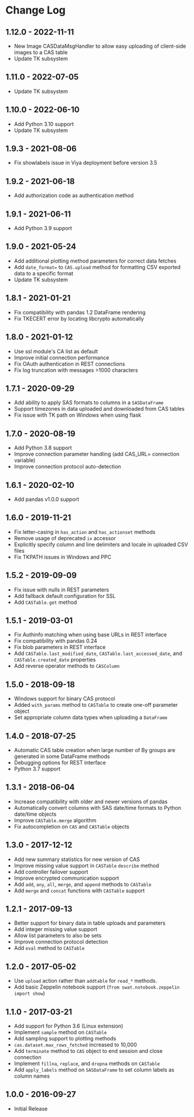 
# Change Log

## 1.12.0 - 2022-11-11

- New Image CASDataMsgHandler to allow easy uploading of client-side images to a CAS table
- Update TK subsystem

## 1.11.0 - 2022-07-05

- Update TK subsystem

## 1.10.0 - 2022-06-10

- Add Python 3.10 support
- Update TK subsystem

## 1.9.3 - 2021-08-06

- Fix showlabels issue in Viya deployment before version 3.5

## 1.9.2 - 2021-06-18

- Add authorization code as authentication method

## 1.9.1 - 2021-06-11

- Add Python 3.9 support

## 1.9.0 - 2021-05-24

- Add additional plotting method parameters for correct data fetches
- Add `date_format=` to `CAS.upload` method for formatting CSV exported data to a specific format
- Update TK subsystem

## 1.8.1 - 2021-01-21

- Fix compatibility with pandas 1.2 DataFrame rendering
- Fix TKECERT error by locating libcrypto automatically

## 1.8.0 - 2021-01-12

- Use ssl module's CA list as default
- Improve initial connection performance
- Fix OAuth authentication in REST connections
- Fix log truncation with messages >1000 characters

## 1.7.1 - 2020-09-29

- Add ability to apply SAS formats to columns in a `SASDataFrame`
- Support timezones in data uploaded and downloaded from CAS tables
- Fix issue with TK path on Windows when using flask

## 1.7.0 - 2020-08-19

- Add Python 3.8 support
- Improve connection parameter handling (add CAS_URL= connection variable)
- Improve connection protocol auto-detection

## 1.6.1 - 2020-02-10

- Add pandas v1.0.0 support

## 1.6.0 - 2019-11-21

- Fix letter-casing in `has_action` and `has_actionset` methods
- Remove usage of deprecated `ix` accessor
- Explicitly specify column and line delimiters and locale in uploaded CSV files
- Fix TKPATH issues in Windows and PPC

## 1.5.2 - 2019-09-09

- Fix issue with nulls in REST parameters
- Add fallback default configuration for SSL
- Add `CASTable.get` method

## 1.5.1 - 2019-03-01

- Fix Authinfo matching when using base URLs in REST interface
- Fix compatibility with pandas 0.24
- Fix blob parameters in REST interface
- Add `CASTable.last_modified_date`, `CASTable.last_accessed_date`, and `CASTable.created_date` properties
- Add reverse operator methods to `CASColumn`

## 1.5.0 - 2018-09-18

- Windows support for binary CAS protocol
- Added `with_params` method to `CASTable` to create one-off parameter object
- Set appropriate column data types when uploading a `DataFrame`

## 1.4.0 - 2018-07-25

- Automatic CAS table creation when large number of By groups are generated in some DataFrame methods
- Debugging options for REST interface
- Python 3.7 support

## 1.3.1 - 2018-06-04

- Increase compatibility with older and newer versions of pandas
- Automatically convert columns with SAS date/time formats to Python date/time objects
- Improve `CASTable.merge` algorithm
- Fix autocompletion on `CAS` and `CASTable` objects

## 1.3.0 - 2017-12-12

- Add new summary statistics for new version of CAS
- Improve missing value support in `CASTable` `describe` method
- Add controller failover support
- Improve encrypted communication support
- Add `add`, `any`, `all`, `merge`, and `append` methods to `CASTable`
- Add `merge` and `concat` functions with `CASTable` support

## 1.2.1 - 2017-09-13

- Better support for binary data in table uploads and parameters
- Add integer missing value support
- Allow list parameters to also be sets
- Improve connection protocol detection
- Add `eval` method to `CASTable`

## 1.2.0 - 2017-05-02

- Use `upload` action rather than `addtable` for `read_*` methods.
- Add basic Zeppelin notebook support (`from swat.notebook.zeppelin import show`)

## 1.1.0 - 2017-03-21

- Add support for Python 3.6 (Linux extension)
- Implement `sample` method on `CASTable`
- Add sampling support to plotting methods
- `cas.dataset.max_rows_fetched` increased to 10,000
- Add `terminate` method to `CAS` object to end session and close connection
- Implement `fillna`, `replace`, and `dropna` methods on `CASTable`
- Add `apply_labels` method on `SASDataFrame` to set column labels as column names

## 1.0.0 - 2016-09-27

- Initial Release
